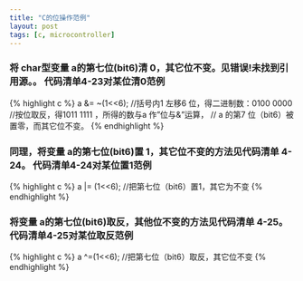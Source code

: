 ```yaml
---
title: "C的位操作范例"
layout: post
tags: [c, microcontroller]
---
```


### 将 char型变量 a的第七位(bit6)清 0，其它位不变。见错误!未找到引用源。。 代码清单4-23对某位清0范例 

{% highlight c %}
a &= ~(1<<6);	//括号内1 左移6 位，得二进制数：0100 0000 
				//按位取反，得1011 1111 ，所得的数与a 作”位与&”运算， 
				// a 的第7 位（bit6）被置零，而其它位不变。
 {% endhighlight %}
 
### 同理，将变量 a的第七位(bit6)置 1，其它位不变的方法见代码清单 4-24。 代码清单4-24对某位置1范例 

{% highlight c %}
a |= (1<<6); //把第七位（bit6）置1，其它为不变
 {% endhighlight %}

### 将变量 a的第七位(bit6)取反，其他位不变的方法见代码清单 4-25。 代码清单4-25对某位取反范例 

{% highlight c %}
a ^=(1<<6); //把第七位（bit6）取反，其它位不变
 {% endhighlight %}
